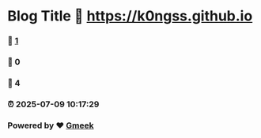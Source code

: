 # Blog Title :link: https://k0ngss.github.io 
### :page_facing_up: [1](https://k0ngss.github.io/tag.html) 
### :speech_balloon: 0 
### :hibiscus: 4 
### :alarm_clock: 2025-07-09 10:17:29 
### Powered by :heart: [Gmeek](https://github.com/Meekdai/Gmeek)
